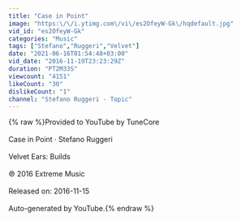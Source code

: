 ```yaml
---
title: "Case in Point"
image: "https:\/\/i.ytimg.com\/vi\/es2OfeyW-Gk\/hqdefault.jpg"
vid_id: "es2OfeyW-Gk"
categories: "Music"
tags: ["Stefano","Ruggeri","Velvet"]
date: "2021-06-16T01:54:48+03:00"
vid_date: "2016-11-19T23:23:29Z"
duration: "PT2M33S"
viewcount: "4151"
likeCount: "30"
dislikeCount: "1"
channel: "Stefano Ruggeri - Topic"
---
```

{% raw %}Provided to YouTube by TuneCore<br /><br />Case in Point · Stefano Ruggeri<br /><br />Velvet Ears: Builds<br /><br />℗ 2016 Extreme Music<br /><br />Released on: 2016-11-15<br /><br />Auto-generated by YouTube.{% endraw %}
